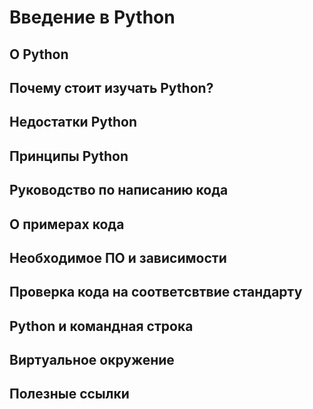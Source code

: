 # Введение в Python

## О Python

## Почему стоит изучать Python?

## Недостатки Python

## Принципы Python

## Руководство по написанию кода

## О примерах кода

## Необходимое ПО и зависимости

## Проверка кода на соответcвтвие стандарту

## Python и командная строка

## Виртуальное окружение

## Полезные ссылки
